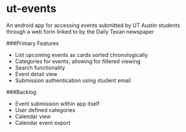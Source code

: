ut-events
=========

An android app for accessing events submitted by UT Austin students through a web form linked to by the Daily Texan newspaper


###Primary Features
* List upcoming events as cards sorted chronologically
* Categories for events, allowing for filtered viewing
* Search functionality
* Event detail view
* Submission authentication using student email

###Backlog
* Event submission within app itself
* User defined categories
* Calendar view
* Calendar event export

